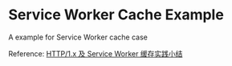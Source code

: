 # Service Worker Cache Example
A example for Service Worker cache case

Reference: [HTTP/1.x 及 Service Worker 缓存实践小结](https://github.com/chen86860/blog/issues/3)
